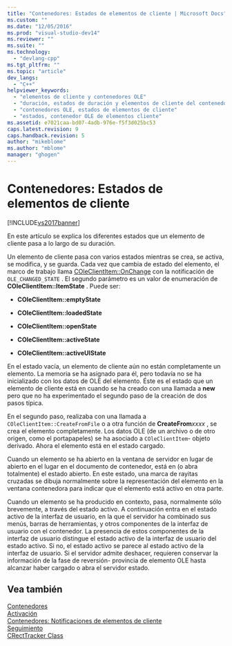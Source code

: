 ```yaml
---
title: "Contenedores: Estados de elementos de cliente | Microsoft Docs"
ms.custom: ""
ms.date: "12/05/2016"
ms.prod: "visual-studio-dev14"
ms.reviewer: ""
ms.suite: ""
ms.technology: 
  - "devlang-cpp"
ms.tgt_pltfrm: ""
ms.topic: "article"
dev_langs: 
  - "C++"
helpviewer_keywords: 
  - "elementos de cliente y contenedores OLE"
  - "duración, estados de duración y elementos de cliente del contenedor OLE"
  - "contenedores OLE, estados de elementos de cliente"
  - "estados, contenedor OLE de elementos cliente"
ms.assetid: e7021caa-bd07-4adb-976e-f5f3d025bc53
caps.latest.revision: 9
caps.handback.revision: 5
author: "mikeblome"
ms.author: "mblome"
manager: "ghogen"
---
```

# Contenedores: Estados de elementos de cliente
[!INCLUDE[vs2017banner](../assembler/inline/includes/vs2017banner.md)]

En este artículo se explica los diferentes estados que un elemento de cliente pasa a lo largo de su duración.  
  
 Un elemento de cliente pasa con varios estados mientras se crea, se activa, se modifica, y se guarda.  Cada vez que cambia de estado del elemento, el marco de trabajo llama [COleClientItem::OnChange](../Topic/COleClientItem::OnChange.md) con la notificación de `OLE_CHANGED_STATE` .  El segundo parámetro es un valor de enumeración de **COleClientItem::ItemState** .  Puede ser:  
  
-   **COleClientItem::emptyState**  
  
-   **COleClientItem::loadedState**  
  
-   **COleClientItem::openState**  
  
-   **COleClientItem::activeState**  
  
-   **COleClientItem::activeUIState**  
  
 En el estado vacía, un elemento de cliente aún no están completamente un elemento.  La memoria se ha asignado para él, pero todavía no se ha inicializado con los datos de OLE del elemento.  Éste es el estado que un elemento de cliente está en cuando se ha creado con una llamada a **new** pero que no ha experimentado el segundo paso de la creación de dos pasos típica.  
  
 En el segundo paso, realizaba con una llamada a `COleClientItem::CreateFromFile` o a otra función de **CreateFrom***xxxx* , se crea el elemento completamente.  Los datos OLE \(de un archivo o de otro origen, como el portapapeles\) se ha asociado a `COleClientItem`\- objeto derivado.  Ahora el elemento está en el estado cargado.  
  
 Cuando un elemento se ha abierto en la ventana de servidor en lugar de abierto en el lugar en el documento de contenedor, está en \(o abra totalmente\) el estado abierto.  En este estado, una marca de rayitas cruzadas se dibuja normalmente sobre la representación del elemento en la ventana contenedora para indicar que el elemento está activo en otra parte.  
  
 Cuando un elemento se ha producido en contexto, pasa, normalmente sólo brevemente, a través del estado activo.  A continuación entra en el estado activo de la interfaz de usuario, en la que el servidor ha combinado sus menús, barras de herramientas, y otros componentes de la interfaz de usuario con el contenedor.  La presencia de estos componentes de la interfaz de usuario distingue el estado activo de la interfaz de usuario del estado activo.  Si no, el estado activo se parece al estado activo de la interfaz de usuario.  Si el servidor admite deshacer, requieren conservar la información de la fase de reversión\- provincia de elemento OLE hasta alcanzar haber cargado o abra el servidor estado.  
  
## Vea también  
 [Contenedores](../mfc/containers.md)   
 [Activación](../mfc/activation-cpp.md)   
 [Contenedores: Notificaciones de elementos de cliente](../mfc/containers-client-item-notifications.md)   
 [Seguimiento](../mfc/trackers.md)   
 [CRectTracker Class](../mfc/reference/crecttracker-class.md)
